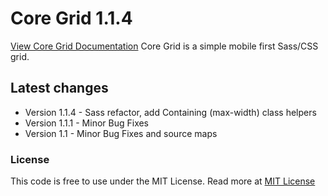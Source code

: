 <h1>Core Grid 1.1.4</h1>
<p>
  <a href="http://splintercode.github.io/CoreGrid">View Core Grid Documentation</a>
  Core Grid is a simple mobile first Sass/CSS grid.
</p>
<h2>Latest changes</h2>
<ul>
    <li>Version 1.1.4 - Sass refactor, add Containing (max-width) class helpers</li>
	<li>Version 1.1.1 - Minor Bug Fixes</li>
    <li>Version 1.1   - Minor Bug Fixes and source maps</li>
</ul>
<h3>License</h3>
<p>
This code is free to use under the MIT License.
Read more at <a href="http://opensource.org/licenses/MIT" target="_blank">MIT License</a>
</p>
